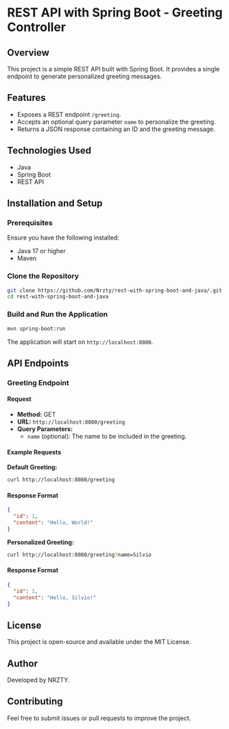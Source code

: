 # REST API with Spring Boot - Greeting Controller

## Overview
This project is a simple REST API built with Spring Boot. It provides a single endpoint to generate personalized greeting messages.

## Features
- Exposes a REST endpoint `/greeting`.
- Accepts an optional query parameter `name` to personalize the greeting.
- Returns a JSON response containing an ID and the greeting message.

## Technologies Used
- Java
- Spring Boot
- REST API

## Installation and Setup
### Prerequisites
Ensure you have the following installed:
- Java 17 or higher
- Maven

### Clone the Repository
```sh
git clone https://github.com/Nrzty/rest-with-spring-boot-and-java/.git
cd rest-with-spring-boot-and-java
```

### Build and Run the Application
```sh
mvn spring-boot:run
```

The application will start on `http://localhost:8080`.

## API Endpoints
### Greeting Endpoint
#### Request
- **Method:** GET
- **URL:** `http://localhost:8080/greeting`
- **Query Parameters:**
  - `name` (optional): The name to be included in the greeting.

#### Example Requests
**Default Greeting:**
```sh
curl http://localhost:8080/greeting
```

#### Response Format
```json
{
  "id": 1,
  "content": "Hello, World!"
}
```


**Personalized Greeting:**
```sh
curl http://localhost:8080/greeting?name=Silvio
```

#### Response Format
```json
{
  "id": 1,
  "content": "Hello, Silvio!"
}
```

## License
This project is open-source and available under the MIT License.

## Author
Developed by NRZTY.

## Contributing
Feel free to submit issues or pull requests to improve the project.

